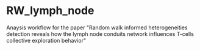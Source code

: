 # RW_lymph_node
Anaysis workflow for the paper "Random walk informed heterogeneities detection reveals how the lymph node conduits network influences T-cells collective exploration behavior"
